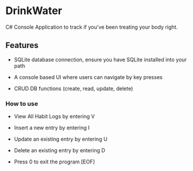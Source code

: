 # DrinkWater

C# Console Application to track if you've been treating your body right.

## Features

* SQLite database connection, ensure you have SQLite installed into your path

* A console based UI where users can navigate by key presses

* CRUD DB functions (create, read, update, delete)

### How to use

* View All Habit Logs by entering V

* Insert a new entry by entering I

* Update an existing entry by entering U

* Delete an existing entry by entering D

* Press 0 to exit the program
[EOF]